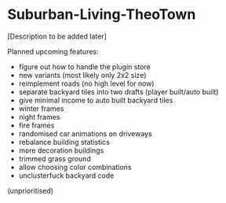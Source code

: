 # Suburban-Living-TheoTown

[Description to be added later]

Planned upcoming features:

  - figure out how to handle the plugin store
  - new variants (most likely only 2x2 size)
  - reimplement roads (no high level for now)
  - separate backyard tiles into two drafts (player built/auto built)
  - give minimal income to auto built backyard tiles
  - winter frames
  - night frames
  - fire frames
  - randomised car animations on driveways
  - rebalance building statistics
  - more decoration buildings
  - trimmed grass ground
  - allow choosing color combinations
  - unclusterfuck backyard code

(unprioritised)
